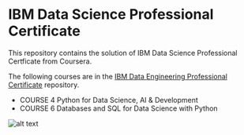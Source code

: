 # IBM Data Science Professional Certificate

This repository contains the solution of IBM Data Science Professional Certficate from Coursera.

The following courses are in the [IBM Data Engineering Professional Certificate](https://github.com/rininobaron/IBM_Data_Engineering_Professional_Certificate) repository.

- COURSE 4 Python for Data Science, AI & Development
- COURSE 6 Databases and SQL for Data Science with Python

![alt text](https://images.credly.com/size/340x340/images/28944969-813a-43b9-944f-7910111ce764/Professional_Certificate_-_Data_Science.png)
